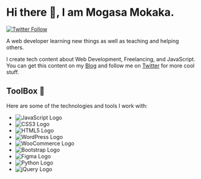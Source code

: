 # Hi there 👋, I am Mogasa Mokaka.
[![Twitter Follow](https://img.shields.io/twitter/follow/your_twitter_handle?style=social)](https://twitter.com/MogasaMokaka)

A web developer learning new things as well as teaching and helping others.

I create tech content about Web Development, Freelancing, and JavaScript. You can get this content on my [Blog](link_to_your_blog) and follow me on [Twitter](https://twitter.com/MogasaMokaka) for more cool stuff.

## ToolBox 🧰

Here are some of the technologies and tools I work with:

- ![JavaScript Logo](https://www.example.com/link_to_your_javascript_logo)
- ![CSS3 Logo](https://www.example.com/link_to_your_css3_logo)
- ![HTML5 Logo](https://www.example.com/link_to_your_html5_logo)
- ![WordPress Logo](https://www.example.com/link_to_your_wordpress_logo)
- ![WooCommerce Logo](https://www.example.com/link_to_your_woocommerce_logo)
- ![Bootstrap Logo](https://www.example.com/link_to_your_bootstrap_logo)
- ![Figma Logo](https://www.example.com/link_to_your_figma_logo)
- ![Python Logo](https://www.example.com/link_to_your_python_logo)
- ![jQuery Logo](https://www.example.com/link_to_your_jquery_logo)

<!---
MogasaMokaka/MogasaMokaka is a ✨ special ✨ repository because its `README.md` (this file) appears on your GitHub profile.
You can click the Preview link to take a look at your changes.
--->

